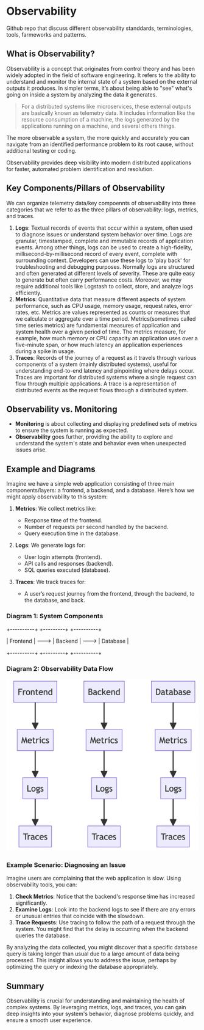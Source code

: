  # Observability
Github repo that discuss different observability standdards, terminologies, tools, farmeworks and patterns.

## What is Observability?
Observability is a concept that originates from control theory and has been widely adopted in the field of software engineering. It refers to the ability to understand and monitor the internal state of a system based on the external outputs it produces. In simpler terms, it’s about being able to "see" what's going on inside a system by analyzing the data it generates.

> For a distributed systems like microservices, these external outputs are basically known as telemetry data. It includes information like the resource consumption of a machine, the logs generated by the applications running on a machine, and several others things.

The more observable a system, the more quickly and accurately you can navigate from an identified performance problem to its root cause, without additional testing or coding.

Observability provides deep visibility into modern distributed applications for faster, automated problem identification and resolution.


## Key Components/Pillars of Observability

We can organize telemetry data/key compoennts of observability into three categories that we refer to as the three pillars of observability: logs, metrics, and traces.

1. **Logs**: Textual records of events that occur within a system, often used to diagnose issues or understand system behavior over time. Logs are granular, timestamped, complete and immutable records of application events. Among other things, logs can be used to create a high-fidelity, millisecond-by-millisecond record of every event, complete with surrounding context. Developers can use these logs to 'play back' for troubleshooting and debugging purposes. Normally logs are structured and often generated at different levels of severity. These are quite easy to generate but often carry performance costs. Moreover, we may require additional tools like Logstash to collect, store, and analyze logs efficiently.
2. **Metrics**: Quantitative data that measure different aspects of system performance, such as CPU usage, memory usage, request rates, error rates, etc. Metrics are values represented as counts or measures that we calculate or aggregate over a time period. Metrics(sometimes called time series metrics) are fundamental measures of application and system health over a given period of time. The metrics measure, for example, how much memory or CPU capacity an application uses over a five-minute span, or how much latency an application experiences during a spike in usage.
3. **Traces**: Records of the journey of a request as it travels through various components of a system (mainly distributed systems), useful for understanding end-to-end latency and pinpointing where delays occur. Traces are important for distributed systems where a single request can flow through multiple applications. A trace is a representation of distributed events as the request flows through a distributed system.

## Observability vs. Monitoring

- **Monitoring** is about collecting and displaying predefined sets of metrics to ensure the system is running as expected.
- **Observability** goes further, providing the ability to explore and understand the system's state and behavior even when unexpected issues arise.

## Example and Diagrams

Imagine we have a simple web application consisting of three main components/layers: a frontend, a backend, and a database. Here’s how we might apply observability to this system:

1. **Metrics**: We collect metrics like:
   - Response time of the frontend.
   - Number of requests per second handled by the backend.
   - Query execution time in the database.

2. **Logs**: We generate logs for:
   - User login attempts (frontend).
   - API calls and responses (backend).
   - SQL queries executed (database).

3. **Traces**: We track traces for:
   - A user’s request journey from the frontend, through the backend, to the database, and back.

### Diagram 1: System Components

+----------+ +---------+ +----------+

| Frontend | ---> | Backend | ---> | Database |

+----------+ +---------+ +----------+


### Diagram 2: Observability Data Flow

![](./images/observability_fe_be_db_usage.png)

### Example Scenario: Diagnosing an Issue

Imagine users are complaining that the web application is slow. Using observability tools, you can:

1. **Check Metrics**: Notice that the backend's response time has increased significantly.
2. **Examine Logs**: Look into the backend logs to see if there are any errors or unusual entries that coincide with the slowdown.
3. **Trace Requests**: Use tracing to follow the path of a request through the system. You might find that the delay is occurring when the backend queries the database.

By analyzing the data collected, you might discover that a specific database query is taking longer than usual due to a large amount of data being processed. This insight allows you to address the issue, perhaps by optimizing the query or indexing the database appropriately.

## Summary

Observability is crucial for understanding and maintaining the health of complex systems. By leveraging metrics, logs, and traces, you can gain deep insights into your system's behavior, diagnose problems quickly, and ensure a smooth user experience.


